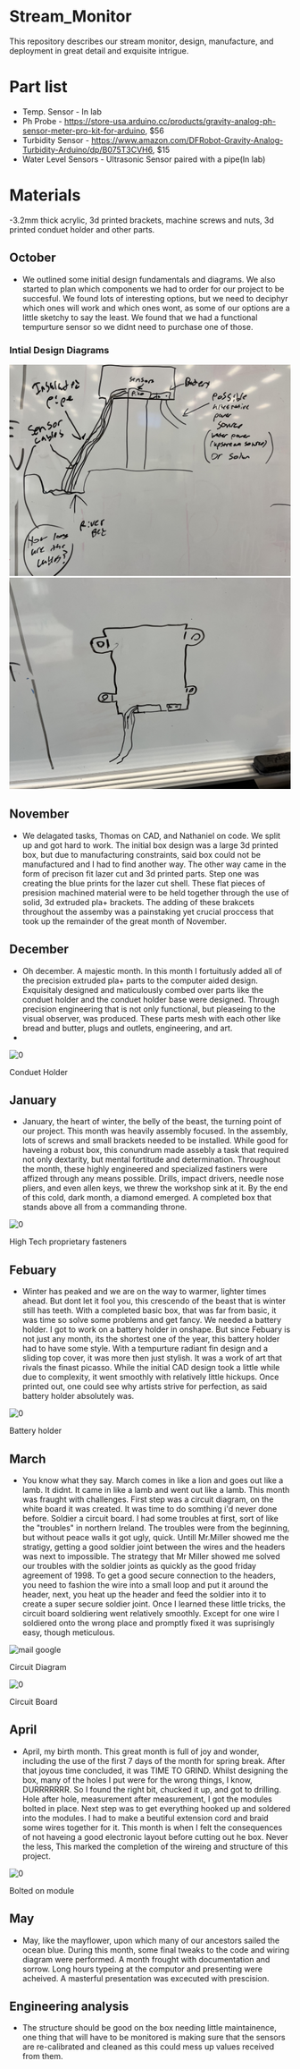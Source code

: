 # Stream_Monitor
This repository describes our stream monitor, design, manufacture, and deployment in great detail and exquisite intrigue. 

# Part list
- Temp. Sensor - In lab
- Ph Probe - https://store-usa.arduino.cc/products/gravity-analog-ph-sensor-meter-pro-kit-for-arduino, $56
- Turbidity Sensor - https://www.amazon.com/DFRobot-Gravity-Analog-Turbidity-Arduino/dp/B075T3CVH6, $15
- Water Level Sensors - Ultrasonic Sensor paired with a pipe(In lab)

# Materials
-3.2mm thick acrylic, 3d printed brackets, machine screws and nuts, 3d printed conduet holder and other parts.

## October
+ We outlined some initial design fundamentals and diagrams. We also started to plan which components we had to order for our project to be succesful. We found lots of interesting options, but we need to deciphyr which ones will work and which ones wont, as some of our options are a little sketchy to say the least. We found that we had a functional tempurture sensor so we didnt need to purchase one of those.
### Intial Design Diagrams
![Intial Design Diagrams.](https://github.com/tslingl25/Stream_Monitor/blob/main/images/Intial%20Design%201.jpg)
![Intial Design Diagrams.](https://github.com/tslingl25/Stream_Monitor/blob/main/images/Intial%20Design%202.jpg)

## November
- We delagated tasks, Thomas on CAD, and Nathaniel on code. We split up and got hard to work. The initial box design was a large 3d printed box, but due to manufacturing constraints, said box could not be manufactured and I had to find another way. The other way came in the form of precison fit lazer cut and 3d printed parts. Step one was creating the blue prints for the lazer cut shell. These flat pieces of presision machined material were to be held together through the use of solid, 3d extruded pla+ brackets. The adding of these brakcets throughout the assemby was a painstaking yet crucial proccess that took up the remainder of the great month of November.

## December
- Oh december. A majestic month. In this month I fortuitusly added all of the precision extruded pla+ parts to the computer aided design. Exquisitaly designed and maticulously combed over parts like the conduet holder and the conduet holder base were designed. Through precision engineering that is not only functional, but pleaseing to the visual observer, was produced. These parts mesh with each other like bread and butter, plugs and outlets, engineering, and art.
- 
![0](https://github.com/tslingl25/Stream_Monitor/assets/71349802/e5e05b80-5d0d-4109-9aff-1bff7924ecc5)

Conduet Holder

## January
- January, the heart of winter, the belly of the beast, the turning point of our project. This month was heavily assembly focused. In the assembly, lots of screws and small brackets needed to be installed. While good for haveing a robust box, this conundrum made assebly a task that required not only dextarity, but mental fortitude and determination. Throughout the month, these highly engineered and specialized fastiners were affized through any means possible. Drills, impact drivers, needle nose pliers, and even allen keys, we threw the workshop sink at it. By the end of this cold, dark month, a diamond emerged. A completed box that stands above all from a commanding throne.

![0](https://github.com/tslingl25/Stream_Monitor/assets/71349802/17a0b5aa-b901-4555-bd30-feebe7566705)

High Tech proprietary fasteners

## Febuary
- Winter has peaked and we are on the way to warmer, lighter times ahead. But dont let it fool you, this crescendo of the beast that is winter still has teeth. With a completed basic box, that was far from basic, it was time so solve some problems and get fancy. We needed a battery holder. I got to work on a battery holder in onshape. But since Febuary is not just any month, its the shortest one of the year, this battery holder had to have some style. With a tempurture radiant fin design and a sliding top cover, it was more then just stylish. It was a work of art that rivals the finast picasso. While the initial CAD design took a little while due to complexity, it went smoothly with relatively little hickups. Once printed out, one could see why artists strive for perfection, as said battery holder absolutely was.

![0](https://github.com/tslingl25/Stream_Monitor/assets/71349802/a490a4fa-8245-4f14-a7be-bd48c48afcad)

Battery holder

## March
- You know what they say. March comes in like a lion and goes out like a lamb. It didnt. It came in like a lamb and went out like a lamb. This month was fraught with challenges. First step was a circuit diagram, on the white board it was created. It was time to do somthing i'd never done before. Soldier a circuit board. I had some troubles at first, sort of like the "troubles" in northern Ireland. The troubles were from the beginning, but without peace walls it got ugly, quick. Untill Mr.Miller showed me the stratigy, getting a good soldier joint between the wires and the headers was next to impossible. The strategy that Mr Miller showed me solved our troubles with the soldier joints as quickly as the good friday agreement of 1998. To get a good secure connection to the headers, you need to fashion the wire into a small loop and put it around the header, next, you heat up the header and feed the soldier into it to create a super secure soldier joint. Once I learned these little tricks, the circuit board soldiering went relatively smoothly. Except for one wire I soldiered onto the wrong place and promptly fixed it was suprisingly easy, though meticulous.

![mail google](https://github.com/tslingl25/Stream_Monitor/assets/71349802/31e9859d-6889-47b6-a40d-cc22e0f2bd96)

Circuit Diagram 

![0](https://github.com/tslingl25/Stream_Monitor/assets/71349802/c23b383e-eb2c-4222-9a65-763455886602)

Circuit Board

## April
- April, my birth month. This great month is full of joy and wonder, including the use of the first 7 days of the month for spring break. After that joyous time concluded, it was TIME TO GRIND. Whilst designing the box, many of the holes I put were for the wrong things, I know, DURRRRRRR. So I found the right bit, chucked it up, and got to drilling. Hole after hole, measurement after measurement, I got the modules bolted in place. Next step was to get everything hooked up and soldered into the modules. I had to make a beutiful extension cord and braid some wires together for it. This month is when I felt the consequences of not haveing a good electronic layout before cutting out he box. Never the less, This marked the completion of the wireing and structure of this project.

![0](https://github.com/tslingl25/Stream_Monitor/assets/71349802/19812a10-f96f-4234-a746-327de597da53)

Bolted on module

## May
- May, like the mayflower, upon which many of our ancestors sailed the ocean blue. During this month, some final tweaks to the code and wiring diagram were performed. A month frought with documentation and sorrow. Long hours typeing at the computor and presenting were acheived. A masterful presentation was excecuted with prescision.

## Engineering analysis
- The structure should be good on the box needing little maintainence, one thing that will have to be monitored is making sure that the sensors are re-calibrated and cleaned as this could mess up values received from them.
